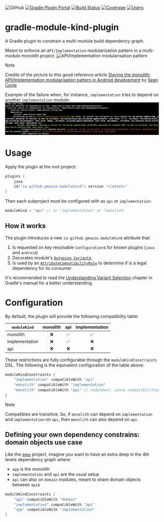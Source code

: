 ![GitHub](https://img.shields.io/github/license/gmazzo/gradle-module-kind-plugin)
[![Gradle Plugin Portal](https://img.shields.io/gradle-plugin-portal/v/io.github.gmazzo.modulekind)](https://plugins.gradle.org/plugin/io.github.gmazzo.modulekind)
[![Build Status](https://github.com/gmazzo/gradle-module-kind-plugin/actions/workflows/build.yaml/badge.svg)](https://github.com/gmazzo/gradle-module-kind-plugin/actions/workflows/build.yaml)
[![Coverage](https://codecov.io/gh/gmazzo/gradle-module-kind-plugin/branch/main/graph/badge.svg?token=D5cDiPWvcS)](https://codecov.io/gh/gmazzo/gradle-module-kind-plugin)
[![Users](https://img.shields.io/badge/users_by-Sourcegraph-purple)](https://sourcegraph.com/search?q=content:io.github.gmazzo.modulekind+-repo:github.com/gmazzo/gradle-module-kind-plugin)

# gradle-module-kind-plugin
A Gradle plugin to constrain a multi-module build dependency graph.

Meant to enforce an `API/Implementation` modularisation pattern in a multi-module monolith project:
![API/Implementation modularisation pattern](https://miro.medium.com/v2/resize:fit:720/format:webp/1*zMUFUbkvKkP-G-QFoIREvQ.png)
> [!NOTE]
> Credits of the picture to this good reference article [Slaying the monolith: API/Implementation modularisation pattern in Android development](https://medium.com/asos-techblog/slaying-the-monolith-api-implementation-modularisation-pattern-in-android-development-22a07c24e9dd) by [Sean Coyle](https://medium.com/@seancoyle4)

Example of the failure when, for instance, `implementation` tries to depend on another `implementation` module:
![README-failure.png](README-failure.png)
 
# Usage
Apply the plugin at the root project:
```kotlin
plugins {
    java
    id("io.github.gmazzo.modulekind") version "<latest>" 
}
```
Then each subproject must be configured with as `api` or `implementation`:
```kotlin
moduleKind = "api" // or "implementation" or "monolith"
```

## How it works
The plugin introduces a new `io.github.gmazzo.modulekind` attribute that:
1) Is requested on key resolvable `Configuration`s for known plugins (`java` and `android`)
2) Decorates module's [`Outgoing Variant`s](https://docs.gradle.org/current/userguide/variant_model.html#sec:variant-visual).
3) Is used by an [`AttributeCompatibilityRule`](https://docs.gradle.org/current/userguide/variant_attributes.html#sec:abm-compatibility-rules) to determine if is a legal dependency for its consumer

It's recommended to read the [Understanding Variant Selection](https://docs.gradle.org/current/userguide/variant_model.html#sec:variant-aware-matching) 
chapter in Gradle's manual for a better understanding.

# Configuration
By default, the plugin will provide the following compatibility table:

| `moduleKind`   | monolith | api | implementation |
|----------------|:--------:|:---:|:--------------:|
| monolith       |    ❌     |  ✅  |       ✅        |
| implementation |    ❌     |  ✅  |       ❌        |
| api            |    ❌     |  ❌  |       ❌        |

These restrictions are fully configurable through the `moduleKindConstraints` DSL. 
The following is the equivalent configuration of the table above:
```kotlin
moduleKindConstraints {
    "implementation" compatibleWith "api"
    "monolith" compatibleWith "implementation"
    "monolith" compatibleWith "api" // redundant, since compatibilities are transitive
}
```
> [!NOTE]
> Compatibles are transitive. So, if `monolith` can depend on `implementation` and `implementation` on `api`, 
> then `monolith` can also depend on `api`.

## Defining your own dependency constrains: domain objects use case
Like the [`demo`](demo) project,  imagine you want to have an extra deep in the 4th levels dependency graph where:
- `app` is the monolith
- `implementation` and `api` are the usual setup
- `api` can also on `domain` modules, meant to share domain objects between `api`s

```kotlin
moduleKindConstraints {
    "api" compatibleWith "domain"
    "implementation" compatibleWith "api"
    "app" compatibleWith "implementation"
}
```
